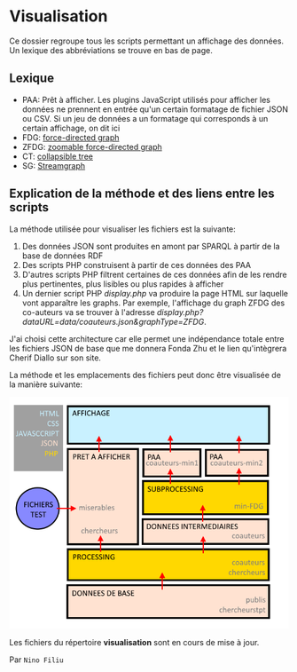 # Visualisation

Ce dossier regroupe tous les scripts permettant un affichage des données. Un lexique des abbréviations se trouve en bas de page.

## Lexique

- PAA: Prêt à afficher. Les plugins JavaScript utilisés pour afficher les données ne prennent en entrée qu'un certain formatage de fichier JSON ou CSV. Si un jeu de données a un formatage qui corresponds à un certain affichage, on dit ici 
- FDG: [force-directed graph](https://bl.ocks.org/mbostock/4062045)
- ZFDG: [zoomable force-directed graph](https://bl.ocks.org/pkerpedjiev/f2e6ebb2532dae603de13f0606563f5b)
- CT: [collapsible tree](https://bl.ocks.org/mbostock/4339083)
- SG: [Streamgraph](http://bl.ocks.org/WillTurman/4631136)

## Explication de la méthode et des liens entre les scripts

La méthode utilisée pour visualiser les fichiers est la suivante:
1. Des données JSON sont produites en amont par SPARQL à partir de la base de données RDF
2. Des scripts PHP construisent à partir de ces données des PAA
3. D'autres scripts PHP filtrent certaines de ces données afin de les rendre plus pertinentes, plus lisibles ou plus rapides à afficher
4. Un dernier script PHP *display.php* va produire la page HTML sur laquelle vont apparaître les graphs. Par exemple, l'affichage du graph ZFDG des co-auteurs va se trouver à l'adresse *display.php?dataURL=data/coauteurs.json&graphType=ZFDG*.

J'ai choisi cette architecture car elle permet une indépendance totale entre les fichiers JSON de base que me donnera Fonda Zhu et le lien qu'intègrera Cherif Diallo sur son site.

La méthode et les emplacements des fichiers peut donc être visualisée de la manière suivante:

![Cheminement des informations, des données jusqu'à la visualisation](../resource/chemin-infos-visualisation.png "cheminement des informations, des données jusqu'à la visualisation")

Les fichiers du répertoire **visualisation** sont en cours de mise à jour.

Par `Nino Filiu`
